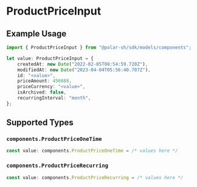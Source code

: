 # ProductPriceInput

## Example Usage

```typescript
import { ProductPriceInput } from "@polar-sh/sdk/models/components";

let value: ProductPriceInput = {
    createdAt: new Date("2022-02-05T08:54:59.720Z"),
    modifiedAt: new Date("2023-04-04T05:56:40.707Z"),
    id: "<value>",
    priceAmount: 456688,
    priceCurrency: "<value>",
    isArchived: false,
    recurringInterval: "month",
};
```

## Supported Types

### `components.ProductPriceOneTime`

```typescript
const value: components.ProductPriceOneTime = /* values here */
```

### `components.ProductPriceRecurring`

```typescript
const value: components.ProductPriceRecurring = /* values here */
```


